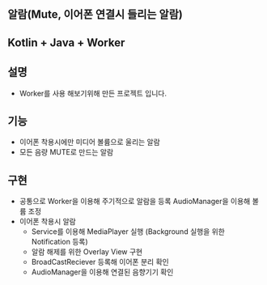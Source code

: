 ## 알람(Mute, 이어폰 연결시 들리는 알람)
## Kotlin + Java + Worker

## 설명
 - Worker를 사용 해보기위해 만든 프로젝트 입니다.

## 기능
- 이어폰 착용시에만 미디어 볼륨으로 울리는 알람
- 모든 음량 MUTE로 만드는 알람

## 구현
- 공통으로 Worker을 이용해 주기적으로 알람을 등록 AudioManager을 이용해 볼륨 조정
- 이어폰 착용시 알람
  - Service를 이용해 MediaPlayer 실행 (Background 실행을 위한 Notification 등록)
  - 알람 해제를 위한 Overlay View 구현
  - BroadCastReciever 등록해 이어폰 분리 확인
  - AudioManager을 이용해 연결된 음향기기 확인

